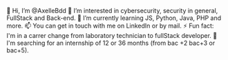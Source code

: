 👋 Hi, I’m @AxelleBdd
👀 I’m interested in cybersecurity, security in general, FullStack and Back-end.
🌱 I’m currently learning JS, Python, Java, PHP and more.
📫 You can get in touch with me on LinkedIn or by mail.
⚡ Fun fact: I'm in a carrer change from laboratory technician to fullStack developer.
📖 I'm searching for an internship of 12 or 36 months (from bac +2 bac+3 or bac+5).
